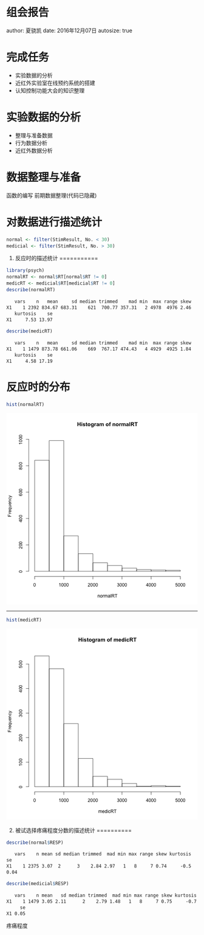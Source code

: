 组会报告
========================================================
author: 夏骁凯
date: 2016年12月07日
autosize: true

完成任务
========================================================

- 实验数据的分析
- 近红外实验室在线预约系统的搭建
- 认知控制功能大会的知识整理

实验数据的分析
===============
- 整理与准备数据
- 行为数据分析
- 近红外数据分析

数据整理与准备
===========
函数的编写
前期数据整理(代码已隐藏)


对数据进行描述统计
==========

```r
normal <- filter(StimResult, No. < 30)
medicial <- filter(StimResult, No. > 30)
```

1. 反应时的描述统计
===========

```r
library(psych)
normalRT <- normal$RT[normal$RT != 0]
medicRT <- medicial$RT[medicial$RT != 0]
describe(normalRT)
```

```
   vars    n   mean     sd median trimmed    mad min  max range skew
X1    1 2392 834.67 683.31    621  700.77 357.31   2 4978  4976 2.46
   kurtosis    se
X1     7.53 13.97
```

```r
describe(medicRT)
```

```
   vars    n   mean     sd median trimmed    mad min  max range skew
X1    1 1479 873.78 661.06    669  767.17 474.43   4 4929  4925 1.84
   kurtosis    se
X1     4.58 17.19
```

反应时的分布
=========

```r
hist(normalRT)
```

![plot of chunk unnamed-chunk-4](组会报告-figure/unnamed-chunk-4-1.png)
*****

```r
hist(medicRT)
```

![plot of chunk unnamed-chunk-5](组会报告-figure/unnamed-chunk-5-1.png)

2. 被试选择疼痛程度分数的描述统计
==========

```r
describe(normal$RESP)
```

```
   vars    n mean sd median trimmed  mad min max range skew kurtosis   se
X1    1 2375 3.07  2      3    2.84 2.97   1   8     7 0.74     -0.5 0.04
```

```r
describe(medicial$RESP)
```

```
   vars    n mean   sd median trimmed  mad min max range skew kurtosis
X1    1 1479 3.05 2.11      2    2.79 1.48   1   8     7 0.75     -0.7
     se
X1 0.05
```

疼痛程度
